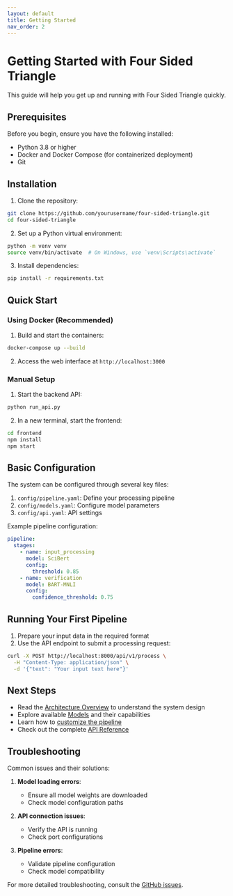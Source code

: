 ```yaml
---
layout: default
title: Getting Started
nav_order: 2
---
```


# Getting Started with Four Sided Triangle

This guide will help you get up and running with Four Sided Triangle quickly.

## Prerequisites

Before you begin, ensure you have the following installed:
- Python 3.8 or higher
- Docker and Docker Compose (for containerized deployment)
- Git

## Installation

1. Clone the repository:
```bash
git clone https://github.com/yourusername/four-sided-triangle.git
cd four-sided-triangle
```

2. Set up a Python virtual environment:
```bash
python -m venv venv
source venv/bin/activate  # On Windows, use `venv\Scripts\activate`
```

3. Install dependencies:
```bash
pip install -r requirements.txt
```

## Quick Start

### Using Docker (Recommended)

1. Build and start the containers:
```bash
docker-compose up --build
```

2. Access the web interface at `http://localhost:3000`

### Manual Setup

1. Start the backend API:
```bash
python run_api.py
```

2. In a new terminal, start the frontend:
```bash
cd frontend
npm install
npm start
```

## Basic Configuration

The system can be configured through several key files:

1. `config/pipeline.yaml`: Define your processing pipeline
2. `config/models.yaml`: Configure model parameters
3. `config/api.yaml`: API settings

Example pipeline configuration:
```yaml
pipeline:
  stages:
    - name: input_processing
      model: SciBert
      config:
        threshold: 0.85
    - name: verification
      model: BART-MNLI
      config:
        confidence_threshold: 0.75
```

## Running Your First Pipeline

1. Prepare your input data in the required format
2. Use the API endpoint to submit a processing request:
```bash
curl -X POST http://localhost:8000/api/v1/process \
  -H "Content-Type: application/json" \
  -d '{"text": "Your input text here"}'
```

## Next Steps

- Read the [Architecture Overview](/architecture) to understand the system design
- Explore available [Models](/models) and their capabilities
- Learn how to [customize the pipeline](/pipeline)
- Check out the complete [API Reference](/api-reference)

## Troubleshooting

Common issues and their solutions:

1. **Model loading errors**:
   - Ensure all model weights are downloaded
   - Check model configuration paths

2. **API connection issues**:
   - Verify the API is running
   - Check port configurations

3. **Pipeline errors**:
   - Validate pipeline configuration
   - Check model compatibility

For more detailed troubleshooting, consult the [GitHub issues](https://github.com/yourusername/four-sided-triangle/issues). 